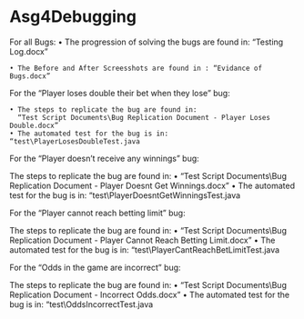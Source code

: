 # Asg4Debugging

For all Bugs:
    • The progression of solving the bugs are found in: “Testing Log.docx”

    • The Before and After Screesshots are found in : “Evidance of Bugs.docx”


For the “Player loses double their bet when they lose” bug:

    • The steps to replicate the bug are found in: 
      “Test Script Documents\Bug Replication Document - Player Loses Double.docx”
    • The automated test for the bug is in: “test\PlayerLosesDoubleTest.java

For the “Player doesn’t receive any winnings” bug:

The steps to replicate the bug are found in:
    • “Test Script Documents\Bug Replication Document - Player Doesnt Get Winnings.docx” 
    • The automated test for the bug is in: “test\PlayerDoesntGetWinningsTest.java


For the “Player cannot reach betting limit” bug:

The steps to replicate the bug are found in:
    • “Test Script Documents\Bug Replication Document - Player Cannot Reach Betting Limit.docx”
    • The automated test for the bug is in: “test\PlayerCantReachBetLimitTest.java


For the “Odds in the game are incorrect” bug:

The steps to replicate the bug are found in:
    • “Test Script Documents\Bug Replication Document - Incorrect Odds.docx”
    • The automated test for the bug is in: “test\OddsIncorrectTest.java
